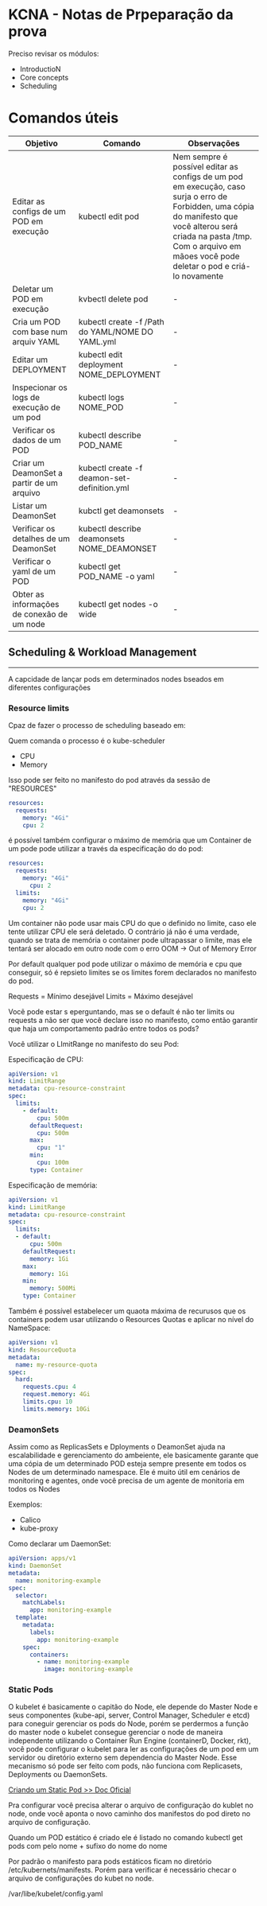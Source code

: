 

# KCNA - Notas de Prpeparação da prova


 Preciso revisar os módulos:
  - IntroductioN
  - Core concepts
  - Scheduling

# Comandos úteis 

| Objetivo                                  | Comando          | Observações                                                                                                                                                                                                                          |
|-------------------------------------------|------------------|--------------------------------------------------------------------------------------------------------------------------------------------------------------------------------------------------------------------------------------|
| Editar as configs de um POD em execução   | kubectl edit pod | Nem sempre é possível editar as configs de um pod em execução, caso surja o erro de Forbidden, uma cópia do manifesto que você alterou será criada na pasta /tmp. Com o arquivo em mãoes você pode deletar o pod e criá-lo novamente |
| Deletar um POD em execução                | kvbectl delete pod <Nome do POD> | -                                                                                                                                                                                                                                    |
| Cria um POD com base num arquiv YAML      | kubectl create -f /Path do YAML/NOME DO YAML.yml | -                                                                                                                                                                                                                                    |
| Editar um DEPLOYMENT                      | kubectl edit deployment NOME_DEPLOYMENT | -                                                                                                                                                                                                                                    |
| Inspecionar os logs de execução de um pod | kubectl logs NOME_POD | -                                                                                                                                                                                                                                    |
| Verificar os dados de um POD              | kubectl describe POD_NAME | -                                                                                                                                                                                                                                    |
| Criar um DeamonSet a partir de um arquivo | kubectl create -f deamon-set-definition.yml | -                                                                                                                                                                                                                                    |
| Listar um DeamonSet                       | kubctl get deamonsets | -                                                                                                                                                                                                                                    |
| Verificar os detalhes de um DeamonSet | kubectl describe deamonsets NOME_DEAMONSET | -                                                                                                                                                                                                                                    |
| Verificar o yaml de um POD | kubectl get POD_NAME -o yaml | -                                                                                                                                                                                                                                    |
| Obter as informações de conexão de um node | kubectl get nodes -o wide | -                                                                                                                                                                                                                                    | 


## Scheduling & Workload Management
***

A capcidade de lançar pods em determinados nodes bseados em diferentes configurações


### Resource limits

Cpaz de fazer o processo de scheduling baseado em:

Quem comanda o processo é o kube-scheduler

- CPU
-  Memory

Isso pode ser feito no manifesto do pod através da sessão de "RESOURCES"

```yaml
resources:
  requests:
    memory: "4Gi"
    cpu: 2
```
é possível também configurar o máximo de memória que um Container de um pode pode utilizar a través da especificação  do do pod:


```yaml
resources:
  requests:
    memory: "4Gi"
      cpu: 2
  limits:
    memory: "4Gi"
    cpu: 2
```

Um container não pode usar mais CPU do que o definido no limite, caso ele tente utilizar CPU ele será deletado.
O contrário já não é uma verdade, quando se trata de memória o container pode ultrapassar o limite, mas ele tentará ser alocado em outro node com o erro OOM -> Out of Memory Error

Por default qualquer pod pode utilizar o máximo de memória e cpu que conseguir, só é repsieto limites se os limites forem declarados no manifesto do pod.

Requests =  Mínimo desejável
Limits = Máximo desejável

Vocẽ pode estar s eperguntando, mas se o default é não ter limits ou requests a não ser que você declare isso no manifesto, como então garantir que haja um comportamento padrão entre todos os pods?

Você utilizar o LImitRange no manifesto do seu Pod:

Especificação de CPU:

```yaml
apiVersion: v1
kind: LimitRange
metadata: cpu-resource-constraint
spec:
  limits:
    - default:
        cpu: 500m
      defaultRequest:
        cpu: 500m
      max:
        cpu: "1"
      min:
        cpu: 100m
      type: Container
```
Especificação de memória:

```yaml
apiVersion: v1
kind: LimitRange
metadata: cpu-resource-constraint
spec:
  limits:
  - default:
      cpu: 500m
    defaultRequest:
      memory: 1Gi
    max:
      memory: 1Gi
    min:
      memory: 500Mi
    type: Container
```

Também é possível estabelecer um quaota máxima de recurusos que os containers podem usar utilizando o Resources Quotas e aplicar no nível do NameSpace:

```yaml
apiVersion: v1
kind: ResourceQuota
metadata:
  name: my-resource-quota
spec:
  hard:
    requests.cpu: 4
    request.memory: 4Gi
    limits.cpu: 10
    limits.memory: 10Gi
```

### DeamonSets

Assim como as ReplicasSets e Dployments o DeamonSet ajuda na escalabilidade e gerenciamento do ambeiente, ele basicamente garante que uma cópia de um determinado POD esteja sempre presente em todos os Nodes de um determinado namespace. Ele é muito útil em cenários de monitoring e agentes, onde você precisa de um agente de monitoria em todos os Nodes

Exemplos:
 - Calico
 - kube-proxy

Como declarar um DaemonSet:

```yaml
apiVersion: apps/v1
kind: DaemonSet
metadata:
  name: monitoring-example
spec:
  selector:
    matchLabels:
      app: monitoring-example
  template:
    metadata:
      labels:
        app: monitoring-example
    spec:
      containers:
        - name: monitoring-example
          image: monitoring-example
```

### Static Pods

O kubelet é basicamente o capitão do Node, ele depende do Master Node  e seus componentes (kube-api, server, Control Manager, Scheduler e etcd) para coneguir gerenciar os pods do Node, porém se perdermos a função do master node o kubelet consegue gerenciar o node de maneira independente utilizando o Container Run Engine (containerD, Docker, rkt), você pode configurar o kubelet para ler as configurações de um pod em um servidor ou diretório externo sem dependencia do Master Node.
Esse mecanismo só pode ser feito com pods, não funciona com Replicasets, Deployments ou DaemonSets.

[Criando um Static Pod >> Doc Oficial](https://kubernetes.io/docs/tasks/configure-pod-container/static-pod/)

Pra configurar você precisa alterar o arquivo de configuração do kublet no node, onde você aponta o novo caminho dos manifestos do pod direto no arquivo de configuração.

Quando um POD estático é criado ele é listado no comando kubectl get pods com pelo nome + sufixo  do nome do nome

Por padrão o manifesto para pods estáticos ficam no diretório /etc/kubernets/manifests. Porém para verificar é necessário checar o arquivo de configurações do kubet no node.

/var/libe/kubelet/config.yaml
